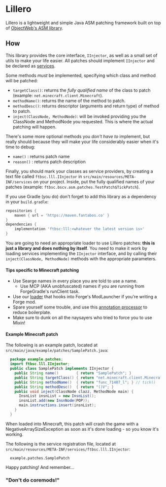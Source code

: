 # Lillero

Lillero is a lightweight and simple Java ASM patching framework built on top of [ObjectWeb's ASM library](https://asm.ow2.io/).

## How
This library provides the core interface, `IInjector`, as well as a small set of utils to make your life easier. All patches should implement `IInjector` and be declared as [services](https://docs.oracle.com/javase/8/docs/api/java/util/ServiceLoader.html).

Some methods *must* be implemented, specifying which class and method will be patched:
 * `targetClass()`: returns the *fully qualified name* of the class to patch (example: `net.minecraft.client.Minecraft`).
 * `methodName()`: returns the name of the method to patch.
 * `methodDesc()`: returns descriptor (arguments and return type) of method to patch.
 * `inject(ClassNode, MethodNode)`: will be invoked providing you the ClassNode and MethodNode you requested. This is where the actual patching will happen.

There's some more optional methods you *don't have to* implement, but really should because they will make your life considerably easier when it's time to debug:
 * `name()`   : returns patch name
 * `reason()` :  returns patch description

Finally, you should mark your classes as service providers, by creating a text file called `ftbsc.lll.IInjector` in `src/main/resources/META-INF/services` on your project. Inside, put the fully qualified names of your patches (example: `ftbsc.bscv.asm.patches.TestPatch$TickPatch`).

If you use Gradle (you do) don't forget to add this library as a dependency in your `build.gradle`:

```groovy
repositories {
	maven { url = 'https://maven.fantabos.co' }
}
dependencies {
    implementation 'ftbsc:lll:<whatever the latest version is>'
}
```

You are going to need an appropriate loader to use Lillero patches: **this is just a library and does nothing by itself**. You need to make it work by loading services implementing the `IInjector` interface, and by calling their `inject(ClassNode, MethodNode)` methods with the appropriate parameters.

#### Tips specific to Minecraft patching
* Use Searge names in every place you are told to use a name.
	- Use MCP (AKA unobfuscated) names if you are running from ForgeGradle's runClient task.
* Use our [loader](https://git.fantabos.co/lillero-loader/) that hooks into Forge's ModLauncher if you're writing a Forge mod.
* Spare yourself some trouble, and use this [annotation processor](https://git.fantabos.co/lillero-processor/) to reduce boilerplate.
* Make sure to dunk on all the naysayers who tried to force you to use Mixin!

#### Example Minecraft patch
The following is an example patch, located at `src/main/java/example/patches/SamplePatch.java`:
```java
  package example.patches;
  import ftbsc.lll.IInjector;
  public class SamplePatch implements IInjector {
    public String name()        { return "SamplePatch"; }
    public String targetClass() { return "net.minecraft.client.Minecraft"; }
    public String methodName()  { return "func_71407_l"; } // tick()
    public String methodDesc()  { return "()V"; }
    public void inject(ClassNode clazz, MethodNode main) {
      InsnList insnList = new InsnList();
      insnList.add(new InsnNode(POP));
      main.instructions.insert(insnList);
    }
  }
```

When loaded into Minecraft, this patch will crash the game with a NegativeArraySizeException as soon as it's done loading - so you know it's working.

The following is the service registration file, located at `src/main/resources/META-INF/services/ftbsc.lll.IInjector`:
```
  example.patches.SamplePatch
```

Happy patching! And remember...
### "Don't do coremods!"
